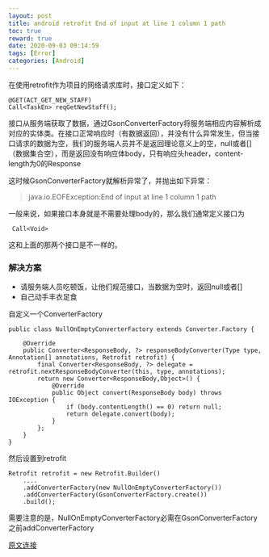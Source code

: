 ```yaml
---
layout: post
title: android retrofit End of input at line 1 column 1 path
toc: true
reward: true
date: 2020-09-03 09:14:59
tags: [Error]
categories: [Android]
---
```

在使用retrofit作为项目的网络请求库时，接口定义如下：
```
@GET(ACT_GET_NEW_STAFF)
Call<TaskEn> reqGetNewStaff();
```
接口从服务端获取了数据，通过GsonConverterFactory将服务端相应内容解析成对应的实体类。在接口正常响应时（有数据返回），并没有什么异常发生，但当接口请求的数据为空，我们的服务端人员并不是返回理论意义上的空，null或者[]（数据集合空），而是返回没有响应体body，只有响应头header，content-length为0的Response

这时候GsonConverterFactory就解析异常了，并抛出如下异常：
<!-- more -->
>java.io.EOFException:End of input at line 1 column 1 path 

一般来说，如果接口本身就是不需要处理body的，那么我们通常定义接口为
```
 Call<Void>
 ```
 这和上面的那两个接口是不一样的。

 ### 解决方案
 * 请服务端人员吃顿饭，让他们规范接口，当数据为空时，返回null或者[]
 * 自己动手丰衣足食
  
  自定义一个ConverterFactory
```
public class NullOnEmptyConverterFactory extends Converter.Factory {

    @Override
    public Converter<ResponseBody, ?> responseBodyConverter(Type type, Annotation[] annotations, Retrofit retrofit) {
        final Converter<ResponseBody, ?> delegate = retrofit.nextResponseBodyConverter(this, type, annotations);
        return new Converter<ResponseBody,Object>() {
            @Override
            public Object convert(ResponseBody body) throws IOException {
                if (body.contentLength() == 0) return null;
                return delegate.convert(body);
            }
        };
    }
}
```
然后设置到retrofit
```
Retrofit retrofit = new Retrofit.Builder()
    ....
    .addConverterFactory(new NullOnEmptyConverterFactory())
    .addConverterFactory(GsonConverterFactory.create())
    .build();
```
需要注意的是，NullOnEmptyConverterFactory必需在GsonConverterFactory之前addConverterFactory

[原文连接](http://www.voidcn.com/article/p-xoiqdiuz-re.html)